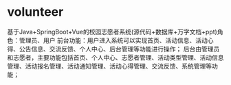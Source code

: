 # volunteer
基于Java+SpringBoot+Vue的校园志愿者系统(源代码+数据库+万字文档+ppt)角色：管理员、用户  前台功能：用户进入系统可以实现首页、活动信息、活动心得、公告信息、交流反馈、个人中心、后台管理等功能进行操作；  后台由管理员和志愿者，主要功能包括首页、个人中心、志愿者管理、活动类型管理、活动信息管理、活动报名管理、活动通知管理、活动心得管理、交流反馈、系统管理等功能；
